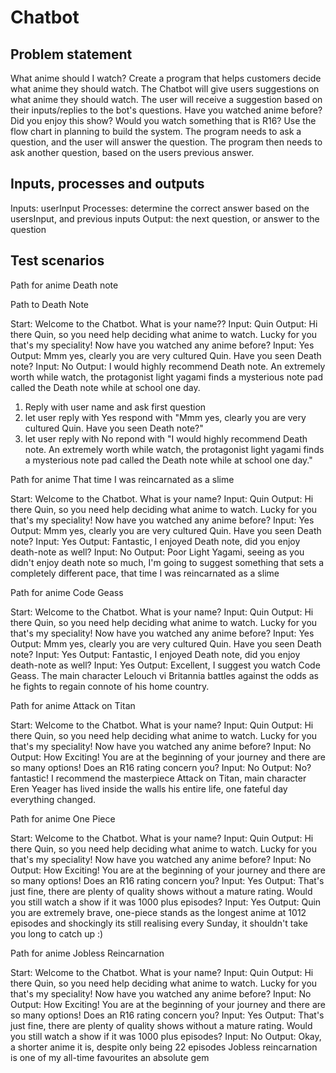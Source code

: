 # Chatbot

## Problem statement
What anime should I watch?
Create a program that helps customers decide what anime they should watch. The Chatbot will give users suggestions 
on what anime they should watch. The user will receive a suggestion based on their inputs/replies to the bot's questions.
Have you watched anime before? Did you enjoy this show? Would you watch something that is R16?
Use the flow chart in planning to build the system. The program needs to ask a question, and the user will answer the question.
The program then needs to ask another question, based on the users previous answer.

## Inputs, processes and outputs
Inputs: userInput
Processes: determine the correct answer based on the usersInput, and previous inputs
Output: the next question, or answer to the question

## Test scenarios
Path for anime Death note

Path to Death Note

Start: Welcome to the Chatbot. What is your name??
Input: Quin
Output: Hi there Quin, so you need help deciding what anime to watch. Lucky for you that's my speciality! Now have you watched any anime before?
Input: Yes
Output: Mmm yes, clearly you are very cultured Quin. Have you seen Death note?
Input: No 
Output: I would highly recommend Death note. An extremely worth while watch, the protagonist light yagami finds a mysterious note pad called the Death note while at school one day.

1. Reply with user name and ask first question
2. let user reply with Yes respond with "Mmm yes, clearly you are very cultured Quin. Have you seen Death note?"
3. let user reply with No repond with "I would highly recommend Death note. An extremely worth while watch, the protagonist light yagami finds a mysterious note pad called the Death note while at school one day."

Path for anime That time I was reincarnated as a slime

Start: Welcome to the Chatbot. What is your name?
Input: Quin 
Output: Hi there Quin, so you need help deciding what anime to watch. Lucky for you that's my speciality! Now have you watched any anime before?
Input: Yes
Output: Mmm yes, clearly you are very cultured Quin. Have you seen Death note?
Input: Yes
Output: Fantastic, I enjoyed Death note, did you enjoy death-note as well?
Input: No 
Output: Poor Light Yagami, seeing as you didn't enjoy death note so much, I'm going to suggest something that sets a completely different pace, that time I was reincarnated as a slime

Path for anime Code Geass

Start: Welcome to the Chatbot. What is your name?
Input: Quin 
Output: Hi there Quin, so you need help deciding what anime to watch. Lucky for you that's my speciality! Now have you watched any anime before?
Input: Yes
Output: Mmm yes, clearly you are very cultured Quin. Have you seen Death note?
Input: Yes
Output: Fantastic, I enjoyed Death note, did you enjoy death-note as well?
Input: Yes 
Output: Excellent, I suggest you watch Code Geass. The main character Lelouch vi Britannia battles against the odds as he fights to regain connote of his home country.

Path for anime Attack on Titan 

Start: Welcome to the Chatbot. What is your name?
Input: Quin 
Output: Hi there Quin, so you need help deciding what anime to watch. Lucky for you that's my speciality! Now have you watched any anime before?
Input: No 
Output: How Exciting! You are at the beginning of your journey and there are so many options! Does an R16 rating concern you?
Input: No 
Output: No? fantastic! I recommend the masterpiece Attack on Titan, main character Eren Yeager has lived inside the walls his entire life, one fateful day everything changed.

Path for anime One Piece 

Start: Welcome to the Chatbot. What is your name?
Input: Quin 
Output: Hi there Quin, so you need help deciding what anime to watch. Lucky for you that's my speciality! Now have you watched any anime before?
Input: No 
Output: How Exciting! You are at the beginning of your journey and there are so many options! Does an R16 rating concern you?
Input: Yes 
Output: That's just fine, there are plenty of quality shows without a mature rating. Would you still watch a show if it was 1000 plus episodes?
Input: Yes
Output: Quin you are extremely brave, one-piece stands as the longest anime at 1012 episodes and shockingly its still realising every Sunday, it shouldn't take you long to catch up :)


Path for anime Jobless Reincarnation 

Start: Welcome to the Chatbot. What is your name?
Input: Quin 
Output: Hi there Quin, so you need help deciding what anime to watch. Lucky for you that's my speciality! Now have you watched any anime before?
Input: No 
Output: How Exciting! You are at the beginning of your journey and there are so many options! Does an R16 rating concern you?
Input: Yes 
Output: That's just fine, there are plenty of quality shows without a mature rating. Would you still watch a show if it was 1000 plus episodes?
Input: No
Output: Okay, a shorter anime it is, despite only being 22 episodes Jobless reincarnation is one of my all-time favourites an absolute gem